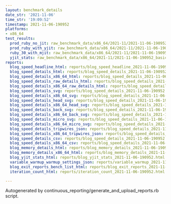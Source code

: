 ```yaml
---
layout: benchmark_details
date_str: '2021-11-06'
time_str: '19:09:52'
timestamp: 2021-11-06-190952
platforms:
- x86_64
test_results:
  prod_ruby_no_jit: raw_benchmark_data/x86_64/2021-11/2021-11-06-190952_basic_benchmark_prod_ruby_no_jit.json
  prod_ruby_with_yjit: raw_benchmark_data/x86_64/2021-11/2021-11-06-190952_basic_benchmark_prod_ruby_with_yjit.json
  ruby_30_with_mjit: raw_benchmark_data/x86_64/2021-11/2021-11-06-190952_basic_benchmark_ruby_30_with_mjit.json
  yjit_stats: raw_benchmark_data/x86_64/2021-11/2021-11-06-190952_basic_benchmark_yjit_stats.json
reports:
  blog_speed_headline_html: reports/blog_speed_headline_2021-11-06-190952.html
  blog_speed_details_html: reports/blog_speed_details_2021-11-06-190952.html
  blog_speed_details_x86_64_html: reports/blog_speed_details_2021-11-06-190952.x86_64.html
  blog_speed_details_raw_details_html: reports/blog_speed_details_2021-11-06-190952.raw_details.html
  blog_speed_details_x86_64_raw_details_html: reports/blog_speed_details_2021-11-06-190952.x86_64.raw_details.html
  blog_speed_details_svg: reports/blog_speed_details_2021-11-06-190952.svg
  blog_speed_details_x86_64_svg: reports/blog_speed_details_2021-11-06-190952.x86_64.svg
  blog_speed_details_head_svg: reports/blog_speed_details_2021-11-06-190952.head.svg
  blog_speed_details_x86_64_head_svg: reports/blog_speed_details_2021-11-06-190952.x86_64.head.svg
  blog_speed_details_back_svg: reports/blog_speed_details_2021-11-06-190952.back.svg
  blog_speed_details_x86_64_back_svg: reports/blog_speed_details_2021-11-06-190952.x86_64.back.svg
  blog_speed_details_micro_svg: reports/blog_speed_details_2021-11-06-190952.micro.svg
  blog_speed_details_x86_64_micro_svg: reports/blog_speed_details_2021-11-06-190952.x86_64.micro.svg
  blog_speed_details_tripwires_json: reports/blog_speed_details_2021-11-06-190952.tripwires.json
  blog_speed_details_x86_64_tripwires_json: reports/blog_speed_details_2021-11-06-190952.x86_64.tripwires.json
  blog_speed_details_csv: reports/blog_speed_details_2021-11-06-190952.csv
  blog_speed_details_x86_64_csv: reports/blog_speed_details_2021-11-06-190952.x86_64.csv
  blog_memory_details_html: reports/blog_memory_details_2021-11-06-190952.html
  blog_memory_details_x86_64_html: reports/blog_memory_details_2021-11-06-190952.x86_64.html
  blog_yjit_stats_html: reports/blog_yjit_stats_2021-11-06-190952.html
  variable_warmup_warmup_settings_json: reports/variable_warmup_2021-11-06-190952.warmup_settings.json
  blog_exit_reports_bench_list_html: reports/blog_exit_reports_2021-11-06-190952.bench_list.html
  iteration_count_html: reports/iteration_count_2021-11-06-190952.html

---
```

Autogenerated by continuous_reporting/generate_and_upload_reports.rb script.
